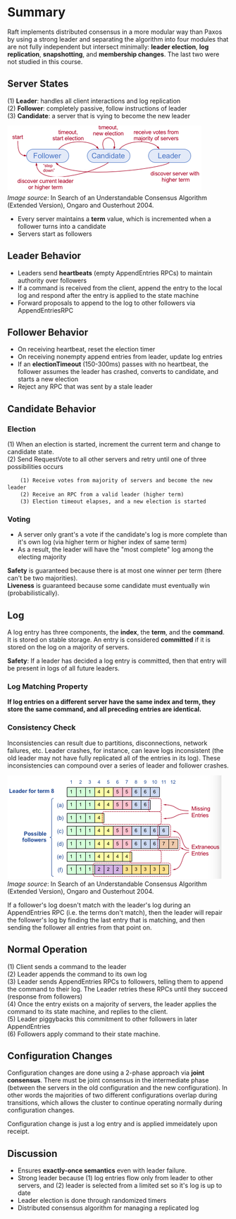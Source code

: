 # Summary

Raft implements distributed consensus in a more modular way than Paxos by using a strong leader and separating the algorithm into four modules that are not fully independent but intersect minimally: **leader election**, **log replication**, **snapshotting**, and **membership changes**. The last two were not studied in this course.

## Server States
(1) **Leader**: handles all client interactions and log replication  
(2) **Follower**: completely passive, follow instructions of leader  
(3) **Candidate**: a server that is vying to become the new leader 

![state machine](/raft/state_machine.png)  
_Image source_: In Search of an Understandable Consensus Algorithm (Extended Version), Ongaro and Ousterhout 2004.  

* Every server maintains a **term** value, which is incremented when a follower turns into a candidate
* Servers start as followers

## Leader Behavior 
* Leaders send **heartbeats** (empty AppendEntries RPCs) to maintain authority over followers
* If a command is received from the client, append the entry to the local log and respond after the entry is applied to the state machine
* Forward proposals to append to the log to other followers via AppendEntriesRPC

## Follower Behavior
* On receiving heartbeat, reset the election timer
* On receiving nonempty append entries from leader, update log entries
* If an **electionTimeout** (150-300ms) passes with no heartbeat, the follower assumes the leader has crashed, converts to candidate, and starts a new election
* Reject any RPC that was sent by a stale leader


## Candidate Behavior
### Election
(1) When an election is started, increment the current term and change to candidate state.  
(2) Send RequestVote to all other servers and retry until one of three possibilities occurs  

```
	(1) Receive votes from majority of servers and become the new leader  
	(2) Receive an RPC from a valid leader (higher term)  
	(3) Election timeout elapses, and a new election is started
``` 

### Voting
* A server only grant's a vote if the candidate's log is more complete than it's own log (via higher term or higher index of same term)
* As a result, the leader will have the "most complete" log among the electing majority

**Safety** is guaranteed because there is at most one winner per term (there can't be two majorities).  
**Liveness** is guaranteed because some candidate must eventually win (probabilistically).

## Log
A log entry has three components, the **index**, the **term**, and the **command**. It is stored on stable storage. An entry is considered **committed** if it is stored on the log on a majority of servers.

**Safety**: If a leader has decided a log entry is committed, then that entry will be present in logs of all future leaders. 

### Log Matching Property
**If log entries on a different server have the same index and term, they store the same command, and all preceding entries are identical.**

### Consistency Check
Inconsistencies can result due to partitions, disconnections, network failures, etc. Leader crashes, for instance, can leave logs inconsistent (the old leader may not have fully replicated all of the entries in its log). These inconsistencies can compound over a series of leader and follower crashes. 
  
![raft inconsistencies](/raft/raft_inconsistencies.png)  
_Image source_: In Search of an Understandable Consensus Algorithm (Extended Version), Ongaro and Ousterhout 2004.     

If a follower's log doesn't match with the leader's log during an AppendEntries RPC (i.e. the terms don't match), then the leader will repair the follower's log by finding the last entry that is matching, and then sending the follower all entries from that point on.

## Normal Operation
(1) Client sends a command to the leader  
(2) Leader appends the command to its own log  
(3) Leader sends AppendEntries RPCs to followers, telling them to append the command to their log. The Leader retries these RPCs until they succeed (response from followers)  
(4) Once the entry exists on a majority of servers, the leader applies the command to its state machine, and replies to the client.  
(5) Leader piggybacks this commitment to other followers in later AppendEntries  
(6) Followers apply command to their state machine. 

## Configuration Changes
Configuration changes are done using a 2-phase approach via **joint consensus**. There must be joint consensus in the intermediate phase (between the servers in the old configuration and the new configuration). In other words the majorities of two different configurations overlap during transitions, which allows the cluster to continue operating normally during configuration changes.

Configuration change is just a log entry and is applied immeidately upon receipt.

## Discussion
* Ensures **exactly-once semantics** even with leader failure.
* Strong leader because (1) log entries flow only from leader to other servers, and (2) leader is selected from a limited set so it's log is up to date
* Leader election is done through randomized timers
* Distributed consensus algorithm for managing a replicated log
